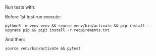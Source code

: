 Run tests with:

Before 1st test run execute:
```
python3 -m venv venv && source venv/bin/activate && pip install --upgrade pip && pip3 install -r requirements.txt
```

And then:
```
source venv/bin/activate && pytest
```